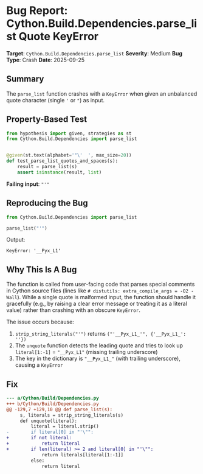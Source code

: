 # Bug Report: Cython.Build.Dependencies.parse_list Quote KeyError

**Target**: `Cython.Build.Dependencies.parse_list`
**Severity**: Medium
**Bug Type**: Crash
**Date**: 2025-09-25

## Summary

The `parse_list` function crashes with a `KeyError` when given an unbalanced quote character (single `'` or `"`) as input.

## Property-Based Test

```python
from hypothesis import given, strategies as st
from Cython.Build.Dependencies import parse_list


@given(st.text(alphabet='"\'  ', max_size=20))
def test_parse_list_quotes_and_spaces(s):
    result = parse_list(s)
    assert isinstance(result, list)
```

**Failing input**: `"'"`

## Reproducing the Bug

```python
from Cython.Build.Dependencies import parse_list

parse_list("'")
```

Output:
```
KeyError: '__Pyx_L1'
```

## Why This Is A Bug

The function is called from user-facing code that parses special comments in Cython source files (lines like `# distutils: extra_compile_args = -O2 -Wall`). While a single quote is malformed input, the function should handle it gracefully (e.g., by raising a clear error message or treating it as a literal value) rather than crashing with an obscure `KeyError`.

The issue occurs because:
1. `strip_string_literals("'")` returns `("'__Pyx_L1_'", {'__Pyx_L1_': ''})`
2. The `unquote` function detects the leading quote and tries to look up `literal[1:-1]` = `"__Pyx_L1"` (missing trailing underscore)
3. The key in the dictionary is `"__Pyx_L1_"` (with trailing underscore), causing a `KeyError`

## Fix

```diff
--- a/Cython/Build/Dependencies.py
+++ b/Cython/Build/Dependencies.py
@@ -129,7 +129,10 @@ def parse_list(s):
     s, literals = strip_string_literals(s)
     def unquote(literal):
         literal = literal.strip()
-        if literal[0] in "'\"":
+        if not literal:
+            return literal
+        if len(literal) >= 2 and literal[0] in "'\"":
             return literals[literal[1:-1]]
         else:
             return literal
```